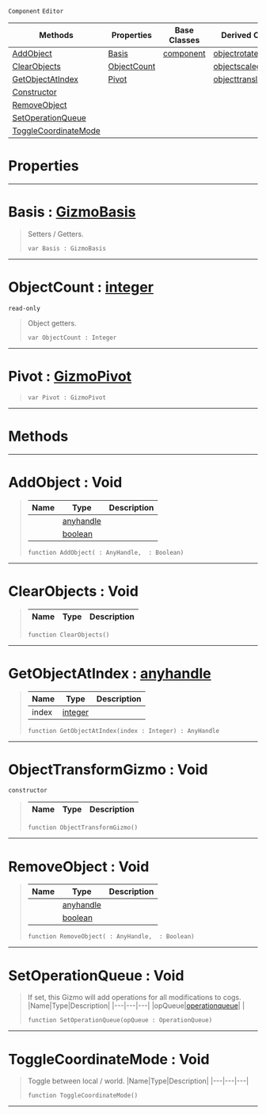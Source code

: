  `Component` `Editor`



|Methods|Properties|Base Classes|Derived Classes|
|---|---|---|---|
|[ AddObject](https://github.com/ZilchEngine/ZilchDocs/blob/master/code_reference/class_reference/objecttransformgizmo.markdown#addobject-void)|[ Basis](https://github.com/ZilchEngine/ZilchDocs/blob/master/code_reference/class_reference/objecttransformgizmo.markdown#basis-zero-engine-docume)|[component](https://github.com/ZilchEngine/ZilchDocs/blob/master/code_reference/class_reference/component.markdown)|[objectrotategizmo](https://github.com/ZilchEngine/ZilchDocs/blob/master/code_reference/class_reference/objectrotategizmo.markdown)|
|[ ClearObjects](https://github.com/ZilchEngine/ZilchDocs/blob/master/code_reference/class_reference/objecttransformgizmo.markdown#clearobjects-void)|[ ObjectCount](https://github.com/ZilchEngine/ZilchDocs/blob/master/code_reference/class_reference/objecttransformgizmo.markdown#objectcount-zero-engine)| |[objectscalegizmo](https://github.com/ZilchEngine/ZilchDocs/blob/master/code_reference/class_reference/objectscalegizmo.markdown)|
|[ GetObjectAtIndex](https://github.com/ZilchEngine/ZilchDocs/blob/master/code_reference/class_reference/objecttransformgizmo.markdown#getobjectatindex-zero-en)|[ Pivot](https://github.com/ZilchEngine/ZilchDocs/blob/master/code_reference/class_reference/objecttransformgizmo.markdown#pivot-zero-engine-docume)| |[objecttranslategizmo](https://github.com/ZilchEngine/ZilchDocs/blob/master/code_reference/class_reference/objecttranslategizmo.markdown)|
|[ Constructor](https://github.com/ZilchEngine/ZilchDocs/blob/master/code_reference/class_reference/objecttransformgizmo.markdown#objecttransformgizmo-voi)| | | |
|[ RemoveObject](https://github.com/ZilchEngine/ZilchDocs/blob/master/code_reference/class_reference/objecttransformgizmo.markdown#removeobject-void)| | | |
|[ SetOperationQueue](https://github.com/ZilchEngine/ZilchDocs/blob/master/code_reference/class_reference/objecttransformgizmo.markdown#setoperationqueue-void)| | | |
|[ ToggleCoordinateMode](https://github.com/ZilchEngine/ZilchDocs/blob/master/code_reference/class_reference/objecttransformgizmo.markdown#togglecoordinatemode-voi)| | | |


 #  Properties


---  
 #  Basis : [GizmoBasis](https://github.com/ZilchEngine/ZilchDocs/blob/master/code_reference/enum_reference.markdown#gizmobasis)

> Setters / Getters.
> ``` lang=cpp, name=Nada
> var Basis : GizmoBasis


---  
 #  ObjectCount : [integer](https://github.com/ZilchEngine/ZilchDocs/blob/master/code_reference/nada_base_types/integer.markdown)

 `read-only`

> Object getters.
> ``` lang=cpp, name=Nada
> var ObjectCount : Integer


---  
 #  Pivot : [GizmoPivot](https://github.com/ZilchEngine/ZilchDocs/blob/master/code_reference/enum_reference.markdown#gizmopivot)

> 
> ``` lang=cpp, name=Nada
> var Pivot : GizmoPivot


---  
 #  Methods


---  
 #  AddObject : Void

> 
> |Name|Type|Description|
> |---|---|---|
> ||[anyhandle](https://github.com/ZilchEngine/ZilchDocs/blob/master/code_reference/nada_base_types/anyhandle.markdown)| |
> ||[boolean](https://github.com/ZilchEngine/ZilchDocs/blob/master/code_reference/nada_base_types/boolean.markdown)| |
> ``` lang=cpp, name=Nada
> function AddObject( : AnyHandle,  : Boolean)
> ``` 


---  
 #  ClearObjects : Void

> 
> |Name|Type|Description|
> |---|---|---|
> ``` lang=cpp, name=Nada
> function ClearObjects()
> ``` 


---  
 #  GetObjectAtIndex : [anyhandle](https://github.com/ZilchEngine/ZilchDocs/blob/master/code_reference/nada_base_types/anyhandle.markdown)

> 
> |Name|Type|Description|
> |---|---|---|
> |index|[integer](https://github.com/ZilchEngine/ZilchDocs/blob/master/code_reference/nada_base_types/integer.markdown)| |
> ``` lang=cpp, name=Nada
> function GetObjectAtIndex(index : Integer) : AnyHandle
> ``` 


---  
 #  ObjectTransformGizmo : Void

 `constructor`

> 
> |Name|Type|Description|
> |---|---|---|
> ``` lang=cpp, name=Nada
> function ObjectTransformGizmo()
> ``` 


---  
 #  RemoveObject : Void

> 
> |Name|Type|Description|
> |---|---|---|
> ||[anyhandle](https://github.com/ZilchEngine/ZilchDocs/blob/master/code_reference/nada_base_types/anyhandle.markdown)| |
> ||[boolean](https://github.com/ZilchEngine/ZilchDocs/blob/master/code_reference/nada_base_types/boolean.markdown)| |
> ``` lang=cpp, name=Nada
> function RemoveObject( : AnyHandle,  : Boolean)
> ``` 


---  
 #  SetOperationQueue : Void

> If set, this Gizmo will add operations for all modifications to cogs.
> |Name|Type|Description|
> |---|---|---|
> |opQueue|[operationqueue](https://github.com/ZilchEngine/ZilchDocs/blob/master/code_reference/class_reference/operationqueue.markdown)| |
> ``` lang=cpp, name=Nada
> function SetOperationQueue(opQueue : OperationQueue)
> ``` 


---  
 #  ToggleCoordinateMode : Void

> Toggle between local / world.
> |Name|Type|Description|
> |---|---|---|
> ``` lang=cpp, name=Nada
> function ToggleCoordinateMode()
> ``` 


---  
 

 